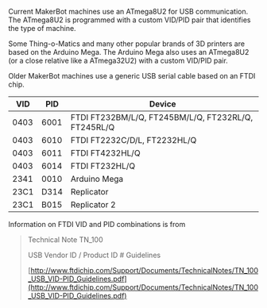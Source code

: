 Current MakerBot machines use an ATmega8U2 for USB communication.
The ATmega8U2 is programmed with a custom VID/PID pair that identifies the type of machine.

Some Thing-o-Matics and many other popular brands of 3D printers are based on the Arduino Mega.
The Arduino Mega also uses an ATmega8U2 (or a close relative like a ATmega32U2) with a custom VID/PID pair.

Older MakerBot machines use a generic USB serial cable based on an FTDI chip.

<table>
    <thead>
        <tr>
            <th>VID</th>
            <th>PID</th>
            <th>Device</th>
        </tr>
    </thead>
    <tbody>
        <tr>
            <td>0403</td>
            <td>6001</td>
            <td>FTDI FT232BM/L/Q, FT245BM/L/Q, FT232RL/Q, FT245RL/Q</td>
        </tr>
        <tr>
            <td>0403</td>
            <td>6010</td>
            <td>FTDI FT2232C/D/L, FT2232HL/Q</td>
        </tr>
        <tr>
            <td>0403</td>
            <td>6011</td>
            <td>FTDI FT4232HL/Q</td>
        </tr>
        <tr>
            <td>0403</td>
            <td>6014</td>
            <td>FTDI FT232HL/Q</td>
        </tr>
        <tr>
            <td>2341</td>
            <td>0010</td>
            <td>Arduino Mega</td>
        </tr>
        <tr>
            <td>23C1</td>
            <td>D314</td>
            <td>Replicator</td>
        </tr>
        <tr>
            <td>23C1</td>
            <td>B015</td>
            <td>Replicator 2</td>
        </tr>
    </tbody>
</table>

Information on FTDI VID and PID combinations is from

> Technical Note TN_100
>
> USB Vendor ID / Product ID # Guidelines
>
> [http://www.ftdichip.com/Support/Documents/TechnicalNotes/TN_100_USB_VID-PID_Guidelines.pdf](http://www.ftdichip.com/Support/Documents/TechnicalNotes/TN_100_USB_VID-PID_Guidelines.pdf)
